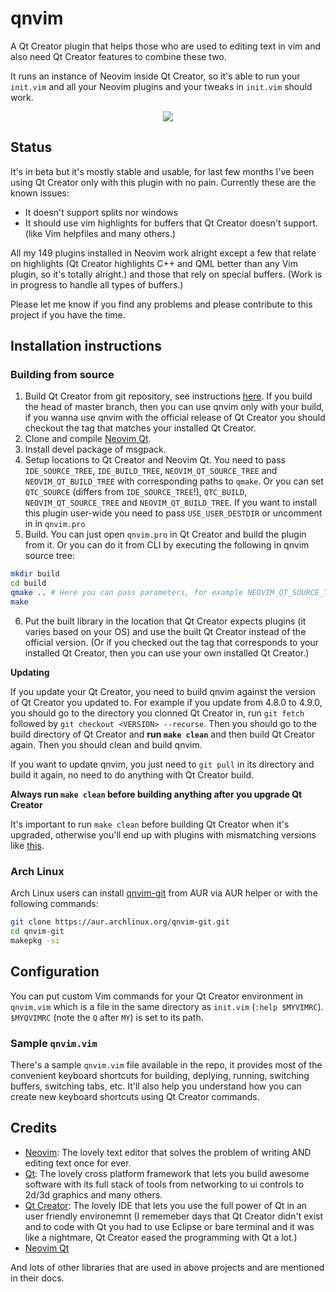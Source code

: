 # qnvim

A Qt Creator plugin that helps those who are used to editing text in vim and also need Qt Creator features to combine these two.

It runs an instance of Neovim inside Qt Creator, so it's able to run your `init.vim` and all your Neovim plugins and your tweaks in `init.vim` should work.

<p align="center">
  <a href="https://www.youtube.com/watch?v=twwnnduujzw">
    <img src="https://user-images.githubusercontent.com/1270688/51085365-02e51900-174d-11e9-92f7-c6daa5ec33de.gif"/>
  </a>
</p>

## Status

It's in beta but it's mostly stable and usable, for last few months I've been using Qt Creator only with this plugin with no pain. Currently these are the known issues:

- It doesn't support splits nor windows
- It should use vim highlights for buffers that Qt Creator doesn't support. (like Vim helpfiles and many others.)

All my 149 plugins installed in Neovim work alright except a few that relate on highlights (Qt Creator highlights C++ and QML better than any Vim plugin, so it's totally alright.) and those that rely on special buffers. (Work is in progress to handle all types of buffers.)

Please let me know if you find any problems and please contribute to this project if you have the time.

## Installation instructions

### Building from source

1. Build Qt Creator from git repository, see instructions [here](https://wiki.qt.io/Building_Qt_Creator_from_Git). If you build the head of master branch, then you can use qnvim only with your build, if you wanna use qnvim with the official release of Qt Creator you should checkout the tag that matches your installed Qt Creator.
2. Clone and compile [Neovim Qt](https://github.com/equalsraf/neovim-qt).
3. Install devel package of msgpack.
4. Setup locations to Qt Creator and Neovim Qt. You need to pass `IDE_SOURCE_TREE`, `IDE_BUILD_TREE`, `NEOVIM_QT_SOURCE_TREE` and `NEOVIM_QT_BUILD_TREE` with corresponding paths to `qmake`. Or you can set `QTC_SOURCE` (differs from `IDE_SOURCE_TREE`!), `QTC_BUILD`, `NEOVIM_QT_SOURCE_TREE` and `NEOVIM_QT_BUILD_TREE`. If you want to install this plugin user-wide you need to pass `USE_USER_DESTDIR` or uncomment in in `qnvim.pro`
5. Build. You can just open `qnvim.pro` in Qt Creator and build the plugin from it. Or you can do it from CLI by executing the following in qnvim source tree:

```bash
mkdir build
cd build
qmake .. # Here you can pass parameters, for example NEOVIM_QT_SOURCE_TREE=../neovim-qt
make
```

6. Put the built library in the location that Qt Creator expects plugins (it varies based on your OS) and use the built Qt Creator instead of the official version. (Or if you checked out the tag that corresponds to your installed Qt Creator, then you can use your own installed Qt Creator.)

**Updating**

If you update your Qt Creator, you need to build qnvim against the version of Qt Creator you updated to. For example if you update from 4.8.0 to 4.9.0, you should go to the directory you clonned Qt Creator in, run `git fetch` followed by `git checkout <VERSION> --recurse`. Then you should go to the build directory of Qt Creator and **run `make clean`** and then build Qt Creator again. Then you should clean and build qnvim.

If you want to update qnvim, you just need to `git pull` in its directory and build it again, no need to do anything with Qt Creator build.

**Always run `make clean` before building anything after you upgrade Qt Creator**

It's important to run `make clean` before building Qt Creator when it's upgraded, otherwise you'll end up with plugins with mismatching versions like [this](https://github.com/sassanh/qnvim/issues/8#issuecomment-485456543).

### Arch Linux

Arch Linux users can install [qnvim-git](https://aur.archlinux.org/packages/qnvim-git) from AUR via AUR helper or with the following commands:

```bash
git clone https://aur.archlinux.org/qnvim-git.git
cd qnvim-git
makepkg -si
```

## Configuration

You can put custom Vim commands for your Qt Creator environment in `qnvim.vim` which is a file in the same directory as `init.vim` (`:help $MYVIMRC`). `$MYQVIMRC` (note the `Q` after `MY`) is set to its path.

### Sample `qnvim.vim`

There's a sample `qnvim.vim` file available in the repo, it provides most of the convenient keyboard shortcuts for building, deplying, running, switching buffers, switching tabs, etc. It'll also help you understand how you can create new keyboard shortcuts using Qt Creator commands.

## Credits

- [Neovim](https://neovim.io): The lovely text editor that solves the problem of writing AND editing text once for ever.
- [Qt](https://www.qt.io): The lovely cross platform framework that lets you build awesome software with its full stack of tools from networking to ui controls to 2d/3d graphics and many others.
- [Qt Creator](https://www.qt.io/product): The lovely IDE that lets you use the full power of Qt in an user friendly environemnt (I rememeber days that Qt Creator didn't exist and to code with Qt you had to use Eclipse or bare terminal and it was like a nightmare, Qt Creator eased the programming with Qt a lot.)
- [Neovim Qt](https://github.com/equalsraf/neovim-qt)

And lots of other libraries that are used in above projects and are mentioned in their docs.
